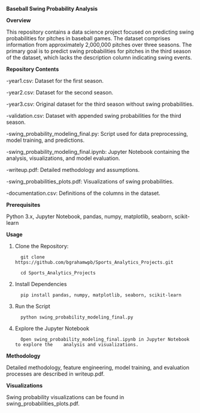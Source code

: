 **Baseball Swing Probability Analysis**


**Overview**

This repository contains a data science project focused on predicting swing probabilities for pitches in baseball games. The dataset comprises information from approximately 2,000,000 pitches over three seasons. The primary goal is to predict swing probabilities for pitches in the third season of the dataset, which lacks the description column indicating swing events.



**Repository Contents**

-year1.csv: Dataset for the first season.

-year2.csv: Dataset for the second season.

-year3.csv: Original dataset for the third season without swing probabilities.

-validation.csv: Dataset with appended swing probabilities for the third season.

-swing_probability_modeling_final.py: Script used for data preprocessing, model training, and predictions.

-swing_probability_modeling_final.ipynb: Jupyter Notebook containing the analysis, visualizations, and model evaluation.

-writeup.pdf: Detailed methodology and assumptions.

-swing_probabilities_plots.pdf: Visualizations of swing probabilities.

-documentation.csv: Definitions of the columns in the dataset.



**Prerequisites**

Python 3.x, Jupyter Notebook, pandas, numpy, matplotlib, seaborn, scikit-learn



**Usage**

1. Clone the Repository:

         git clone https://github.com/bgrahamwpb/Sports_Analytics_Projects.git

         cd Sports_Analytics_Projects


2. Install Dependencies

         pip install pandas, numpy, matplotlib, seaborn, scikit-learn

3. Run the Script

         python swing_probability_modeling_final.py

4. Explore the Jupyter Notebook

         Open swing_probability_modeling_final.ipynb in Jupyter Notebook to explore the    analysis and visualizations.




**Methodology**

Detailed methodology, feature engineering, model training, and evaluation processes are described in writeup.pdf.



**Visualizations**

Swing probability visualizations can be found in swing_probabilities_plots.pdf.




